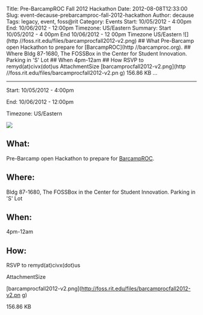 Title: Pre-BarcampROC Fall 2012 Hackathon
Date: 2012-08-08T12:33:00
Slug: event-decause-prebarcamproc-fall-2012-hackathon
Author: decause
Tags: legacy, event, foss@rit
Category: Events
Start: 10/05/2012 - 4:00pm
End: 10/06/2012 - 12:00pm
Timezone: US/Eastern
Summary: Start  10/05/2012 - 4 00pm  End  10/06/2012 - 12 00pm  Timezone  US/Eastern  ![](http //foss.rit.edu/files/barcamprocfall2012-v2.png)  ## What   Pre-Barcamp open Hackathon to prepare for [BarcampROC](http //barcamproc.org).  ## Where   Bldg 87-1680, The FOSSBox in the Center for Student Innovation. Parking in 'S' Lot  ## When   4pm-12am  ## How   RSVP to remyd(at)civx(dot)us  AttachmentSize  [barcamprocfall2012-v2.png](http //foss.rit.edu/files/barcamprocfall2012-v2.pn g)  156.86 KB   ... 

---
Start: 10/05/2012 - 4:00pm

End: 10/06/2012 - 12:00pm

Timezone: US/Eastern

![](http://foss.rit.edu/files/barcamprocfall2012-v2.png)

## What:

Pre-Barcamp open Hackathon to prepare for [BarcampROC](http://barcamproc.org).

## Where:

Bldg 87-1680, The FOSSBox in the Center for Student Innovation. Parking in 'S'
Lot

## When:

4pm-12am

## How:

RSVP to remyd(at)civx(dot)us

AttachmentSize

[barcamprocfall2012-v2.png](http://foss.rit.edu/files/barcamprocfall2012-v2.pn
g)

156.86 KB

